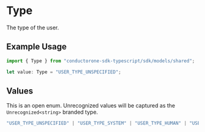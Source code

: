 # Type

The type of the user.

## Example Usage

```typescript
import { Type } from "conductorone-sdk-typescript/sdk/models/shared";

let value: Type = "USER_TYPE_UNSPECIFIED";
```

## Values

This is an open enum. Unrecognized values will be captured as the `Unrecognized<string>` branded type.

```typescript
"USER_TYPE_UNSPECIFIED" | "USER_TYPE_SYSTEM" | "USER_TYPE_HUMAN" | "USER_TYPE_SERVICE" | "USER_TYPE_AGENT" | Unrecognized<string>
```